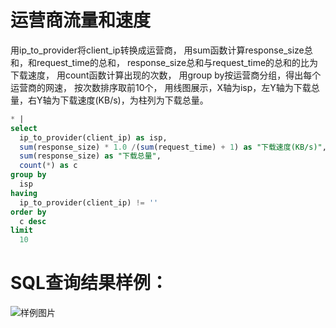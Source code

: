 # 运营商流量和速度


用ip_to_provider将client_ip转换成运营商，
用sum函数计算response_size总和，和request_time的总和，
response_size总和与request_time的总和的比为下载速度，
用count函数计算出现的次数，
用group by按运营商分组，得出每个运营商的网速，
按次数排序取前10个，
用线图展示，X轴为isp，左Y轴为下载总量，右Y轴为下载速度(KB/s)，为柱列为下载总量。



```SQL
* |
select
  ip_to_provider(client_ip) as isp,
  sum(response_size) * 1.0 /(sum(request_time) + 1) as "下载速度(KB/s)",
  sum(response_size) as "下载总量",
  count(*) as c
group by
  isp
having
  ip_to_provider(client_ip) != ''
order by
  c desc
limit
  10
```

# SQL查询结果样例：

![样例图片](http://slsconsole.oss-cn-hangzhou.aliyuncs.com/sql_sample/33%E8%BF%90%E8%90%A5%E5%95%86%E6%B5%81%E9%87%8F%E5%92%8C%E9%80%9F%E5%BA%A6.jpg)